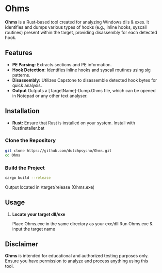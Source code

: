 # Ohms

**Ohms** is a Rust-based tool created for analyzing Windows dlls & exes. It identifies and dumps various types of hooks (e.g., inline hooks, syscall routines) present within the target, providing disassembly for each detected hook.

## Features

- **PE Parsing:** Extracts sections and PE information.
- **Hook Detection:** Identifies inline hooks and syscall routines using sig patterns.
- **Disassembly:** Utilizes Capstone to disassemble detected hook bytes for quick analysis.
- **Output** Outputs a [TargetName]-Dump.Ohms file, which can be opened in Notepad or any other text analyser.

## Installation

- **Rust:** Ensure that Rust is installed on your system. Install with RustInstaller.bat

### Clone the Repository

```bash
git clone https://github.com/dutchpsycho/Ohms.git
cd Ohms
```

### Build the Project

```bash
cargo build --release
```

Output located in /target/release (Ohms.exe)

## Usage

1. **Locate your target dll/exe**

   Place Ohms.exe in the same directory as your exe/dll
   Run Ohms.exe & input the target name

## Disclaimer

**Ohms** is intended for educational and authorized testing purposes only. Ensure you have permission to analyze and process anything using this tool.
